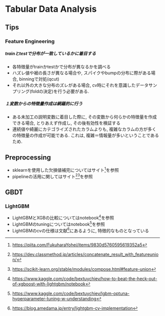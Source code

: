 # Tabular Data Analysis

## Tips
### Feature Engineering
##### trainとtestで分布が一致しているかに着目する 
- 各特徴量がtrainかtestかで分布が異なるかを調べる
- ハズレ値や裾の長さが異なる場合や, スパイクやbumpの分布に際がある場合, binningで対処(qcut)
- それ以外の大きな分布のズレがある場合, cv時にそれを意識したデータサンプリング(foldの決定)を行う必要がある. 
##### １変数からの特徴量作成は網羅的に行う
- ある未加工の説明変数に着目した際に, その変数から何らかの特徴量を作成できる場合, とりあえず作成し, その後有効性を検証する
- 連続値や綺麗にカテゴライズされたカラムよりも, 複雑なカラムの方が多くの特徴量の作成が可能である. これは, 複雑＝情報量が多いということであるため. 


## Preprocessing
* sklearnを使用した欠損値補完についてはサイト[^4]を参照  
* pipelineの活用に関してはサイト[^5][^6]を参照

## GBDT 

### LightGBM
* LightGBMとXGBの比較についてはnotebook[^2]を参照
* LightGBMのtuningについてはnotebook[^3]を参照
* LightGBMのcvの仕様は文献[^1]にあるように, 特徴的なものとなっている

[^1]: https://blog.amedama.jp/entry/lightgbm-cv-implementation

[^2]: https://www.kaggle.com/code/bextuychiev/how-to-beat-the-heck-out-of-xgboost-with-lightgbm/notebook

[^3]: https://www.kaggle.com/code/bextuychiev/lgbm-optuna-hyperparameter-tuning-w-understanding

[^4]: https://qiita.com/FukuharaYohei/items/9830d5760595619352a5

[^5]: https://dev.classmethod.jp/articles/concatenate_result_with_featureunion/

[^6]: https://scikit-learn.org/stable/modules/compose.html#feature-union